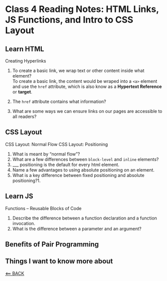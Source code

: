 # Class 4 Reading Notes: HTML Links, JS Functions, and Intro to CSS Layout

## Learn HTML

Creating Hyperlinks

1. To create a basic link, we wrap text or other content inside what element?
<br>To create a basic link, the content would be wraped into a `<a>` element and use the `href` attribute, which is also know as a **Hypertext Reference** or **target**.

2. The `href` attribute contains what information?

3. What are some ways we can ensure links on our pages are accessible to all readers?

## CSS Layout

CSS Layout: Normal Flow CSS Layout: Positioning

1. What is meant by “normal flow”?
2. What are a few differences between `block-level` and `inline` elements?
3. ___ positioning is the default for every html element.
4. Name a few advantages to using absolute positioning on an element.
5. What is a key difference between fixed positioning and absolute positioning?1.

## Learn JS

Functions – Reusable Blocks of Code

1. Describe the difference between a function declaration and a function invocation.
2. What is the difference between a parameter and an argument?

## Benefits of Pair Programming

## Things I want to know more about

[<== BACK](README.md)